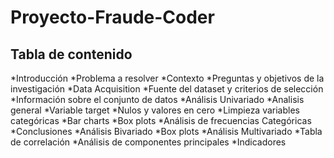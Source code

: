 # Proyecto-Fraude-Coder

## Tabla de contenido

*Introducción
    *Problema a resolver
    *Contexto
    *Preguntas y objetivos de la investigación
*Data Acquisition
    *Fuente del dataset y criterios de selección
    *Información sobre el conjunto de datos
*Análisis Univariado
    *Analisis general
    *Variable target
    *Nulos y valores en cero
    *Limpieza variables categóricas
    *Bar charts
    *Box plots
    *Análisis de frecuencias Categóricas
    *Conclusiones
*Análisis Bivariado
    *Box plots
*Análisis Multivariado
    *Tabla de correlación
    *Análisis de componentes principales
*Indicadores

